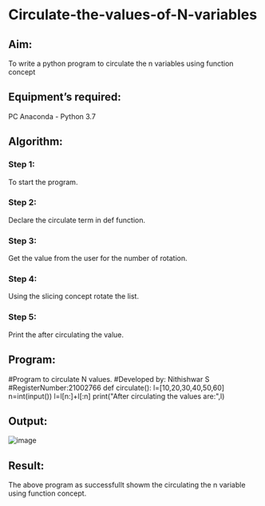 # Circulate-the-values-of-N-variables
## Aim:
To write a python program to circulate the n variables using function concept
## Equipment’s required:
PC
Anaconda - Python 3.7
## Algorithm: 
### Step 1:
To start the program.

### Step 2:
Declare the circulate term in def function.

### Step 3: 
Get the value from the user for the number of rotation.

### Step 4: 
Using the slicing concept rotate the list.

### Step 5: 
Print the after circulating the value.

## Program:

#Program to circulate N values.
#Developed by: Nithishwar S
#RegisterNumber:21002766
def circulate():
 l=[10,20,30,40,50,60]
 n=int(input())
 l=l[n:]+l[:n]
 print("After circulating the values are:",l)

## Output:
![image](https://user-images.githubusercontent.com/94164665/144269633-aa9b134d-1f42-4190-874f-5d053e9ea9b8.png)


## Result:
The above program as successfullt showm the circulating the n variable using function concept.
